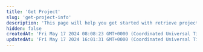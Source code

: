 ```yaml
---
title: 'Get Project'
slug: 'get-project-info'
description: 'This page will help you get started with retrieve project information.'
hidden: false
createdAt: 'Fri May 17 2024 08:08:23 GMT+0000 (Coordinated Universal Time)'
updatedAt: 'Fri May 17 2024 16:01:31 GMT+0000 (Coordinated Universal Time)'
---
```


<API
	method="GET"
	url="/project/get"
	:query="query"
	:results="results"
/>

<script setup>
const query = {
	projectId: {
		type: 'long',
		description: 'project id'
	},
}
const results = {
	200: {
    "code": 200,
    "message": "Success",
    "data": {
        "description": "this project description",
        "created_at":"2024-04-22"
    },
    "date": "2024-05-17 16:04:53",
    "requestId": "71c3ddd6171593314607810011afb4",
    "success": true
	},
	400: {
		"code": 400,
		"data": null,
		"date": "",
		"message": "Illegal Parameter",
		"requestId": "",
		"success": false
	}
}
</script>
